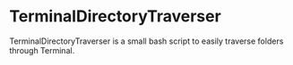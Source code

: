 TerminalDirectoryTraverser
==========================
TerminalDirectoryTraverser is a small bash script to easily traverse folders through Terminal. 
